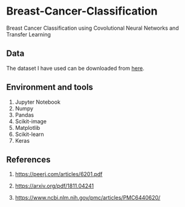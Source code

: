 # Breast-Cancer-Classification
Breast Cancer Classification using Covolutional Neural Networks and Transfer Learning
## Data

The dataset I have used can be downloaded from [here](https://web.inf.ufpr.br/vri/databases/breast-cancer-histopathological-database-breakhis/).
 ## Environment and tools

1. Jupyter Notebook
2. Numpy
3. Pandas
4. Scikit-image
5. Matplotlib
6. Scikit-learn
7. Keras

## References

1. https://peerj.com/articles/6201.pdf

2. https://arxiv.org/pdf/1811.04241

3. https://www.ncbi.nlm.nih.gov/pmc/articles/PMC6440620/
